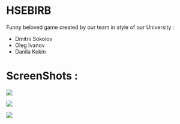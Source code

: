 # HSEBIRB
Funny beloved game created by our team in style of our University :
- Dmitrii Sokolov 
- Oleg Ivanov     
- Danila Kokin

# ScreenShots :

![](https://user-images.githubusercontent.com/55272093/110836519-354d1b00-82b1-11eb-9d73-c9eb8f799163.PNG)

![](https://user-images.githubusercontent.com/55272093/110836792-865d0f00-82b1-11eb-9cdf-798ff2f0a3c1.PNG)

![](https://user-images.githubusercontent.com/55272093/110836802-8826d280-82b1-11eb-9409-bb46a253049e.PNG)


